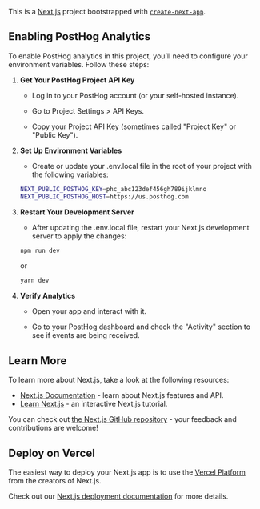 This is a [Next.js](https://nextjs.org/) project bootstrapped with [`create-next-app`](https://github.com/vercel/next.js/tree/canary/packages/create-next-app).

## Enabling PostHog Analytics
To enable PostHog analytics in this project, you’ll need to configure your environment variables. Follow these steps:

1. **Get Your PostHog Project API Key**
    - Log in to your PostHog account (or your self-hosted instance).

    - Go to Project Settings > API Keys.

    - Copy your Project API Key (sometimes called "Project Key" or "Public Key").

2. **Set Up Environment Variables**
    - Create or update your .env.local file in the root of your project with the following variables:

    ```bash
    NEXT_PUBLIC_POSTHOG_KEY=phc_abc123def456gh789ijklmno
    NEXT_PUBLIC_POSTHOG_HOST=https://us.posthog.com
    ```
3. **Restart Your Development Server**
    - After updating the .env.local file, restart your Next.js development server to apply the changes:

    ```bash
    npm run dev
    ```
    or
    ```bash
    yarn dev
    ```
4. **Verify Analytics**
    - Open your app and interact with it.

    - Go to your PostHog dashboard and check the "Activity" section to see if events are being received.


## Learn More

To learn more about Next.js, take a look at the following resources:

- [Next.js Documentation](https://nextjs.org/docs) - learn about Next.js features and API.
- [Learn Next.js](https://nextjs.org/learn) - an interactive Next.js tutorial.

You can check out [the Next.js GitHub repository](https://github.com/vercel/next.js/) - your feedback and contributions are welcome!

## Deploy on Vercel

The easiest way to deploy your Next.js app is to use the [Vercel Platform](https://vercel.com/new?utm_medium=default-template&filter=next.js&utm_source=create-next-app&utm_campaign=create-next-app-readme) from the creators of Next.js.

Check out our [Next.js deployment documentation](https://nextjs.org/docs/deployment) for more details.
